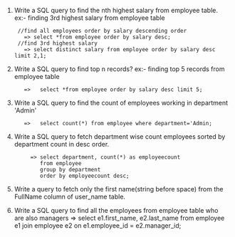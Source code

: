 1. Write a SQL query to find the nth highest salary from employee table.
    ex:- finding 3rd highest salary from employee table
    
        //find all employees order by salary descending order
          => select *from employee order by salary desc;
        //find 3rd highest salary 
          => select distinct salary from employee order by salary desc limit 2,1;
          
2. Write a SQL query to find top n records? 
    ex:- finding top 5 records from employee table
          
          =>   select *from employee order by salary desc limit 5;
          
3. Write a SQL query to find the count of employees working in department 'Admin'
    
          =>   select count(*) from employee where department='Admin;
          
4. Write a SQL query to fetch department wise count employees sorted by department count in desc order.
          
            => select department, count(*) as employeecount
               from employee
               group by department
               order by employeecount desc;

5. Write a query to fetch only the first name(string before space) from the FullName column of user_name table.

6. Write a SQL query to find all the employees from employee table who are also managers
            => select e1.first_name, e2.last_name from employee e1
               join employee e2
               on e1.employee_id = e2.manager_id; 
          

